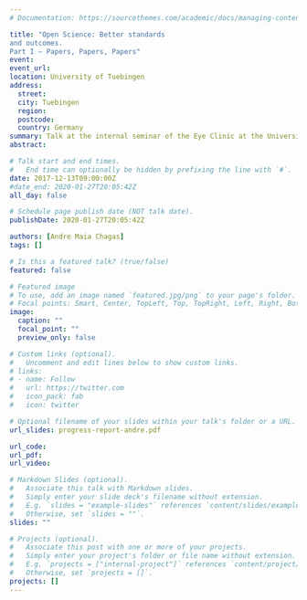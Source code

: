 ```yaml
---
# Documentation: https://sourcethemes.com/academic/docs/managing-content/

title: "Open Science: Better standards
and outcomes.
Part I – Papers, Papers, Papers"
event:
event_url:
location: University of Tuebingen
address:
  street:
  city: Tuebingen
  region:
  postcode:
  country: Germany
summary: Talk at the internal seminar of the Eye Clinic at the University of Tuebingen, where the landscape of academic papers and publishing was discussed, together with ideas on how to promote Open practices (Pre prints, Open Access, Reviewing of Pre Prints) internally.
abstract:

# Talk start and end times.
#   End time can optionally be hidden by prefixing the line with `#`.
date: 2017-12-13T09:00:00Z
#date_end: 2020-01-27T20:05:42Z
all_day: false

# Schedule page publish date (NOT talk date).
publishDate: 2020-01-27T20:05:42Z

authors: [Andre Maia Chagas]
tags: []

# Is this a featured talk? (true/false)
featured: false

# Featured image
# To use, add an image named `featured.jpg/png` to your page's folder.
# Focal points: Smart, Center, TopLeft, Top, TopRight, Left, Right, BottomLeft, Bottom, BottomRight.
image:
  caption: ""
  focal_point: ""
  preview_only: false

# Custom links (optional).
#   Uncomment and edit lines below to show custom links.
# links:
# - name: Follow
#   url: https://twitter.com
#   icon_pack: fab
#   icon: twitter

# Optional filename of your slides within your talk's folder or a URL.
url_slides: progress-report-andre.pdf

url_code:
url_pdf:
url_video:

# Markdown Slides (optional).
#   Associate this talk with Markdown slides.
#   Simply enter your slide deck's filename without extension.
#   E.g. `slides = "example-slides"` references `content/slides/example-slides.md`.
#   Otherwise, set `slides = ""`.
slides: ""

# Projects (optional).
#   Associate this post with one or more of your projects.
#   Simply enter your project's folder or file name without extension.
#   E.g. `projects = ["internal-project"]` references `content/project/deep-learning/index.md`.
#   Otherwise, set `projects = []`.
projects: []
---
```

